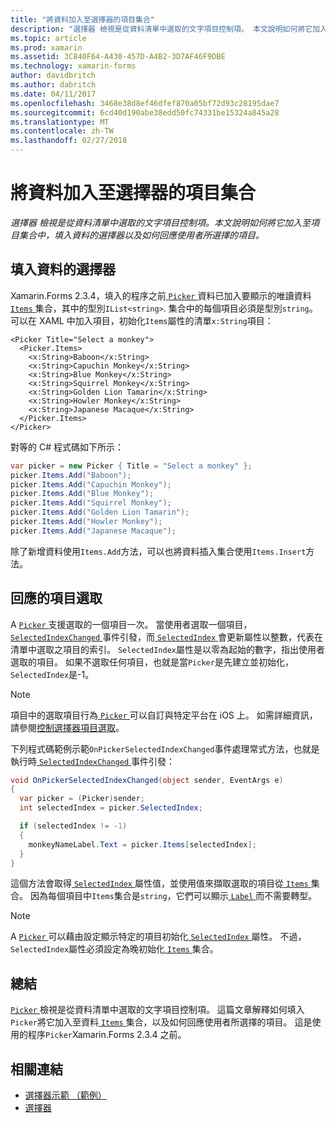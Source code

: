 ```yaml
---
title: "將資料加入至選擇器的項目集合"
description: "選擇器 檢視是從資料清單中選取的文字項目控制項。 本文說明如何將它加入至項目集合中，填入資料的選擇器以及如何回應使用者所選擇的項目。"
ms.topic: article
ms.prod: xamarin
ms.assetid: 3C840F64-A430-457D-A4B2-3D7AF46F9DBE
ms.technology: xamarin-forms
author: davidbritch
ms.author: dabritch
ms.date: 04/11/2017
ms.openlocfilehash: 3468e38d8ef46dfef870a05bf72d93c28195dae7
ms.sourcegitcommit: 6cd40d190abe38edd50fc74331be15324a845a28
ms.translationtype: MT
ms.contentlocale: zh-TW
ms.lasthandoff: 02/27/2018
---
```

# <a name="adding-data-to-a-pickers-items-collection"></a>將資料加入至選擇器的項目集合

_選擇器 檢視是從資料清單中選取的文字項目控制項。本文說明如何將它加入至項目集合中，填入資料的選擇器以及如何回應使用者所選擇的項目。_

## <a name="populating-a-picker-with-data"></a>填入資料的選擇器

Xamarin.Forms 2.3.4，填入的程序之前[ `Picker` ](https://developer.xamarin.com/api/type/Xamarin.Forms.Picker/)資料已加入要顯示的唯讀資料[ `Items` ](https://developer.xamarin.com/api/property/Xamarin.Forms.Picker.Items/)集合，其中的型別`IList<string>`. 集合中的每個項目必須是型別`string`。 可以在 XAML 中加入項目，初始化`Items`屬性的清單`x:String`項目：

```xaml
<Picker Title="Select a monkey">
  <Picker.Items>
    <x:String>Baboon</x:String>
    <x:String>Capuchin Monkey</x:String>
    <x:String>Blue Monkey</x:String>
    <x:String>Squirrel Monkey</x:String>
    <x:String>Golden Lion Tamarin</x:String>
    <x:String>Howler Monkey</x:String>
    <x:String>Japanese Macaque</x:String>
  </Picker.Items>
</Picker>
```

對等的 C# 程式碼如下所示：

```csharp
var picker = new Picker { Title = "Select a monkey" };
picker.Items.Add("Baboon");
picker.Items.Add("Capuchin Monkey");
picker.Items.Add("Blue Monkey");
picker.Items.Add("Squirrel Monkey");
picker.Items.Add("Golden Lion Tamarin");
picker.Items.Add("Howler Monkey");
picker.Items.Add("Japanese Macaque");
```

除了新增資料使用`Items.Add`方法，可以也將資料插入集合使用`Items.Insert`方法。

## <a name="responding-to-item-selection"></a>回應的項目選取

A [ `Picker` ](https://developer.xamarin.com/api/type/Xamarin.Forms.Picker/)支援選取的一個項目一次。 當使用者選取一個項目， [ `SelectedIndexChanged` ](https://developer.xamarin.com/api/event/Xamarin.Forms.Picker.SelectedIndexChanged/)事件引發，而[ `SelectedIndex` ](https://developer.xamarin.com/api/property/Xamarin.Forms.Picker.SelectedIndex/)會更新屬性以整數，代表在清單中選取之項目的索引。 `SelectedIndex`屬性是以零為起始的數字，指出使用者選取的項目。 如果不選取任何項目，也就是當`Picker`是先建立並初始化，`SelectedIndex`是-1。

> [!NOTE]
> 項目中的選取項目行為[ `Picker` ](https://developer.xamarin.com/api/type/Xamarin.Forms.Picker/)可以自訂與特定平台在 iOS 上。 如需詳細資訊，請參閱[控制選擇器項目選取](~/xamarin-forms/platform/platform-specifics/consuming/ios.md#picker_update_mode)。

下列程式碼範例示範`OnPickerSelectedIndexChanged`事件處理常式方法，也就是執行時[ `SelectedIndexChanged` ](https://developer.xamarin.com/api/event/Xamarin.Forms.Picker.SelectedIndexChanged/)事件引發：

```csharp
void OnPickerSelectedIndexChanged(object sender, EventArgs e)
{
  var picker = (Picker)sender;
  int selectedIndex = picker.SelectedIndex;

  if (selectedIndex != -1)
  {
    monkeyNameLabel.Text = picker.Items[selectedIndex];
  }
}
```

這個方法會取得[ `SelectedIndex` ](https://developer.xamarin.com/api/property/Xamarin.Forms.Picker.SelectedIndex/)屬性值，並使用值來擷取選取的項目從[ `Items` ](https://developer.xamarin.com/api/property/Xamarin.Forms.Picker.Items/)集合。 因為每個項目中`Items`集合是`string`，它們可以顯示[ `Label` ](https://developer.xamarin.com/api/type/Xamarin.Forms.Label/)而不需要轉型。

> [!NOTE]
> A [ `Picker` ](https://developer.xamarin.com/api/type/Xamarin.Forms.Picker/)可以藉由設定顯示特定的項目初始化[ `SelectedIndex` ](https://developer.xamarin.com/api/property/Xamarin.Forms.Picker.SelectedIndex/)屬性。 不過，`SelectedIndex`屬性必須設定為晚初始化[ `Items` ](https://developer.xamarin.com/api/property/Xamarin.Forms.Picker.Items/)集合。

## <a name="summary"></a>總結

[ `Picker` ](https://developer.xamarin.com/api/type/Xamarin.Forms.Picker/)檢視是從資料清單中選取的文字項目控制項。 這篇文章解釋如何填入`Picker`將它加入至資料[ `Items` ](https://developer.xamarin.com/api/property/Xamarin.Forms.Picker.Items/)集合，以及如何回應使用者所選擇的項目。 這是使用的程序`Picker`Xamarin.Forms 2.3.4 之前。


## <a name="related-links"></a>相關連結

- [選擇器示範 （範例）](https://developer.xamarin.com/samples/xamarin-forms/UserInterface/PickerDemo/)
- [選擇器](https://developer.xamarin.com/api/type/Xamarin.Forms.Picker/)
